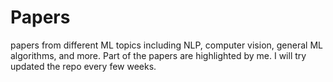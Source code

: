 # Papers
papers from different ML topics including NLP, computer vision, general ML algorithms, and more. Part of the papers are highlighted by me. I will try updated the repo every few weeks.  
